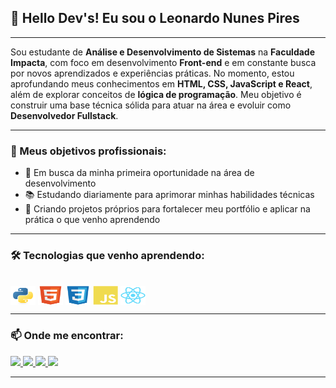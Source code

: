## 👋 Hello Dev's! Eu sou o Leonardo Nunes Pires

---

Sou estudante de **Análise e Desenvolvimento de Sistemas** na **Faculdade Impacta**, com foco em desenvolvimento **Front-end** e em constante busca por novos aprendizados e experiências práticas. No momento, estou aprofundando meus conhecimentos em **HTML, CSS, JavaScript e React**, além de explorar conceitos de **lógica de programação**.
Meu objetivo é construir uma base técnica sólida para atuar na área e evoluir como **Desenvolvedor Fullstack**.

---

### 🎯 Meus objetivos profissionais:

- 💼 Em busca da minha primeira oportunidade na área de desenvolvimento  
- 📚 Estudando diariamente para aprimorar minhas habilidades técnicas  
- 🚀 Criando projetos próprios para fortalecer meu portfólio e aplicar na prática o que venho aprendendo  

---

### 🛠️ Tecnologias que venho aprendendo:

<div style="display: inline_block"><br>
  <img align="center" alt="LNP-Python" height="30" width="40" src="https://raw.githubusercontent.com/devicons/devicon/master/icons/python/python-original.svg">
  <img align="center" alt="LNP-HTML" height="30" width="40" src="https://raw.githubusercontent.com/devicons/devicon/master/icons/html5/html5-original.svg">
  <img align="center" alt="LNP-CSS" height="30" width="40" src="https://raw.githubusercontent.com/devicons/devicon/master/icons/css3/css3-original.svg">
  <img align="center" alt="LNP-Js" height="30" width="40" src="https://raw.githubusercontent.com/devicons/devicon/master/icons/javascript/javascript-plain.svg">
  <img align="center" alt="LNP-React" height="30" width="40" src="https://raw.githubusercontent.com/devicons/devicon/master/icons/react/react-original.svg">
</div>

---

### 📫 Onde me encontrar:

<div> 
  <a href="https://www.instagram.com/dev.nunes/" target="_blank">
    <img src="https://img.shields.io/badge/-Instagram-%23E4405F?style=for-the-badge&logo=instagram&logoColor=white">
  </a>  
  <a href="https://discord.com/users/305065280739082240" target="_blank">
    <img src="https://img.shields.io/badge/Discord-7289DA?style=for-the-badge&logo=discord&logoColor=white">
  </a> 
  <a href="mailto:leonardonunespires@outlook.com" target="_blank">
    <img src="https://img.shields.io/badge/-Email-%23333?style=for-the-badge&logo=gmail&logoColor=white">
  </a>
  <a href="https://www.linkedin.com/in/leonardo-nunes-pires/" target="_blank">
    <img src="https://img.shields.io/badge/-LinkedIn-%230077B5?style=for-the-badge&logo=linkedin&logoColor=white">
  </a> 
</div>

---
